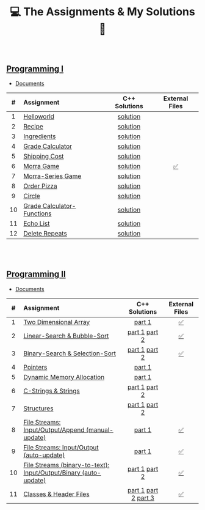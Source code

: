 # <p align="center"> :computer: The Assignments & My Solutions  :robot: </p>
<br>

## [Programming I](/programming-I)
* [Documents](programming-I/docs/)

| # | Assignment | C++ Solutions | External Files |
|:---:|:---|:---:|:---:|
| 1 | [Helloworld](programming-I/assignments/01-helloworld/docs/FA_A1_HelloWorld.pdf) | [solution](./programming-I/assignments/01-helloworld/HelloWorld.cpp) |  |
| 2 | [Recipe](programming-I/assignments/02-recipe/docs/FA_A2_Recipe.pdf) | [solution](./programming-I/assignments/02-recipe/recipe.cpp) |  | 
| 3 | [Ingredients](programming-I/assignments/03-ingredients/docs/FA_A3_Ingredient.pdf) | [solution](./programming-I/assignments/03-ingredients/ingredients.cpp) |  | 
| 4 | [Grade Calculator](programming-I/assignments/04-gradeCalc/docs/FA_A4_gradeCalc.pdf) | [solution](./programming-I/assignments/04-gradeCalc/gradeCalc.cpp) |  | 
| 5 | [Shipping Cost](programming-I/assignments/05-shippingCost/docs/FA_A5_shipping_Cost.pdf) | [solution](./programming-I/assignments/05-shippingCost/shippingCost.cpp) |  | 
| 6 | [Morra Game](programming-I/assignments/06-morra/docs/FA_A6_Morra.pdf) | [solution](./programming-I/assignments/06-morra/morra.cpp) |  [:white_check_mark:](./programming-I/assignments/06-morra/result.txt) |
| 7 | [Morra-Series Game](programming-I/assignments/07-morreSeries/docs/FA_A7_MorraSerries.pdf) | [solution](./programming-I/assignments/07-morreSeries/morraSeries.cpp) |  | 
| 8 | [Order Pizza](programming-I/assignments/08-pizza/docs/FA_A8_Pizza.pdf) | [solution](./programming-I/assignments/08-pizza/pizza.cpp) |  |
| 9 | [Circle](programming-I/assignments/09-circleArea/docs/FA_A9CircleArea.pdf) | [solution](./programming-I/assignments/09-circleArea/circleArea.cpp) |  | 
| 10 | [Grade Calculator-Functions](programming-I/assignments/10-gradeCalc2/) | [solution](./programming-I/assignments/10-gradeCalc2/gradeCalc_2.cpp) |  | 
| 11 | [Echo List](programming-I/assignments/11-echoList/) | [solution](./programming-I/assignments/11-echoList/echoAList.cpp) |  | 
| 12 | [Delete Repeats](programming-I/assignments/12-deleteRepeats/docs/FA_A12_DeleteRepeats.pdf) | [solution](./programming-I/assignments/12-deleteRepeats/deleteRepeats.cpp) |  |  
<br>
<br>

## [Programming II](/programming-II)
* [Documents](programming-II/docs/)

| # | Assignment | C++ Solutions | External Files |
|:---:|:---|:---:|:---:|
| 1 | [Two Dimensional Array](programming-II/assignments/01-twoDimensionalArray/docs/Assignment_1.pdf) | [part 1](./programming-II/assignments/01-twoDimensionalArray/assignment_1.cpp)| [:white_check_mark:](./programming-II/assignments/01-twoDimensionalArray) |
| 2 | [Linear-Search & Bubble-Sort](programming-II/assignments/02-linearSearch-BubbleSort/docs/Assignment_2.pdf) | [part 1](./programming-II/assignments/02-linearSearch-BubbleSort/assignment_2.1.cpp) [part 2](./programming-II/assignments/02-linearSearch-BubbleSort/assignment_2.2.cpp) | [:white_check_mark:](./programming-II/assignments/02-linearSearch-BubbleSort) |
| 3 | [Binary-Search & Selection-Sort](programming-II/assignments/03-binarySearch-selectionSort/docs/Assignment_3.pdf) | [part 1](./programming-II/assignments/03-binarySearch-selectionSort/assignment_3.1.cpp) [part 2](./programming-II/assignments/03-binarySearch-selectionSort/assignment_3.2.cpp) | [:white_check_mark:](./programming-II/assignments/03-binarySearch-selectionSort) |
| 4 | [Pointers](programming-II/assignments/04-pointers/docs/Assignment_4.pdf) | [part 1](./programming-II/assignments/04-pointers/assignment_4.cpp) |  |
| 5 | [Dynamic Memory Allocation](programming-II/assignments/05-dynamicMemoryAllocation/docs/Assignment_5.pdf) | [part 1](./programming-II/assignments/05-dynamicMemoryAllocation/assignment_5.cpp) |  |
| 6 | [C-Strings & Strings](programming-II/assignments/06-cString-string/docs/Assignment_6.pdf) | [part 1](./programming-II/assignments/06-cString-string/assignment_6.1.cpp) [part 2](./programming-II/assignments/06-cString-string/assignment_6.2.cpp) |  |
| 7 | [Structures](programming-II/assignments/07-structures/docs/Assignment_7.pdf) | [part 1](./programming-II/assignments/07-structures/assignment_7.1.cpp) [part 2](./programming-II/assignments/07-structures/assignment_7.2.cpp) |  |
| 8 | [File Streams: Input/Output/Append (manual-update)](programming-II/assignments/08-fstream-manualUpdate/docs/Assignment_8.pdf) | [part 1](./programming-II/assignments/08-fstream-manualUpdate/assignment_8.cpp) | [:white_check_mark:](./programming-II/assignments/08-fstream-manualUpdate) |
| 9 | [File Streams: Input/Output (auto-update)](programming-II/assignments/09-fstream-autoUpdate/docs/Assignment_9.pdf) | [part 1](./programming-II/assignments/09-fstream-autoUpdate/assignment_9.cpp) | [:white_check_mark:](./programming-II/assignments/09-fstream-autoUpdate) |
| 10 | [File Streams (binary-to-text): Input/Output/Binary (auto-update)](programming-II/assignments/10-fstream-autoUpdate-binaryToText/docs/Assignment_10.pdf) | [part 1](./programming-II/assignments/10-fstream-autoUpdate-binaryToText/assignment_10.1.cpp) [part 2](./programming-II/assignments/10-fstream-autoUpdate-binaryToText/assignment_10.2.cpp) | [:white_check_mark:](./programming-II/assignments/10-fstream-autoUpdate-binaryToText/) |
| 11 | [Classes & Header Files](programming-II/assignments/11-classes-headerFiles/docs/Assignment_11.pdf) | [part 1](./programming-II/assignments/11-classes-headerFiles/SportName.cpp) [part 2](./programming-II/assignments/11-classes-headerFiles/Date.cpp) [part 3](./programming-II/assignments/11-classes-headerFiles/Sport.cpp) | [:white_check_mark:](./programming-II/assignments/11-classes-headerFiles) |

